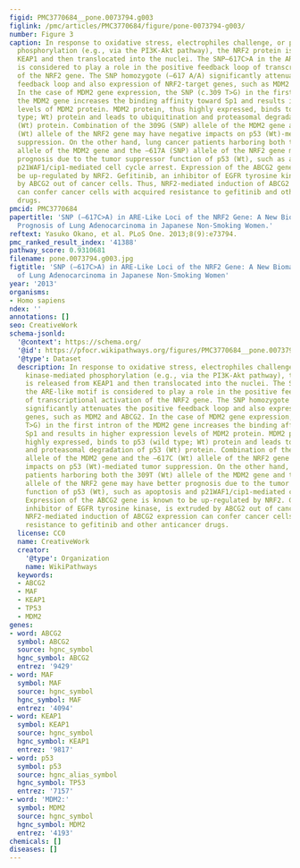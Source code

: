 ```yaml
---
figid: PMC3770684__pone.0073794.g003
figlink: /pmc/articles/PMC3770684/figure/pone-0073794-g003/
number: Figure 3
caption: In response to oxidative stress, electrophiles challenge, or protein kinase-mediated
  phosphorylation (e.g., via the PI3K-Akt pathway), the NRF2 protein is released from
  KEAP1 and then translocated into the nuclei. The SNP–617C>A in the ARE-like motif
  is considered to play a role in the positive feedback loop of transcriptional activation
  of the NRF2 gene. The SNP homozygote (–617 A/A) significantly attenuates the positive
  feedback loop and also expression of NRF2-target genes, such as MDM2 and ABCG2.
  In the case of MDM2 gene expression, the SNP (c.309 T>G) in the first intron of
  the MDM2 gene increases the binding affinity toward Sp1 and results in higher expression
  levels of MDM2 protein. MDM2 protein, thus highly expressed, binds to p53 (wild
  type; Wt) protein and leads to ubiquitination and proteasomal degradation of p53
  (Wt) protein. Combination of the 309G (SNP) allele of the MDM2 gene and the –617C
  (Wt) allele of the NRF2 gene may have negative impacts on p53 (Wt)-mediated tumor
  suppression. On the other hand, lung cancer patients harboring both the 309T (Wt)
  allele of the MDM2 gene and the –617A (SNP) allele of the NRF2 gene may have better
  prognosis due to the tumor suppressor function of p53 (Wt), such as apoptosis and
  p21WAF1/cip1-mediated cell cycle arrest. Expression of the ABCG2 gene is known to
  be up-regulated by NRF2. Gefitinib, an inhibitor of EGFR tyrosine kinase, is extruded
  by ABCG2 out of cancer cells. Thus, NRF2-mediated induction of ABCG2 expression
  can confer cancer cells with acquired resistance to gefitinib and other anticancer
  drugs.
pmcid: PMC3770684
papertitle: 'SNP (–617C>A) in ARE-Like Loci of the NRF2 Gene: A New Biomarker for
  Prognosis of Lung Adenocarcinoma in Japanese Non-Smoking Women.'
reftext: Yasuko Okano, et al. PLoS One. 2013;8(9):e73794.
pmc_ranked_result_index: '41388'
pathway_score: 0.9310681
filename: pone.0073794.g003.jpg
figtitle: 'SNP (–617C>A) in ARE-Like Loci of the NRF2 Gene: A New Biomarker for Prognosis
  of Lung Adenocarcinoma in Japanese Non-Smoking Women'
year: '2013'
organisms:
- Homo sapiens
ndex: ''
annotations: []
seo: CreativeWork
schema-jsonld:
  '@context': https://schema.org/
  '@id': https://pfocr.wikipathways.org/figures/PMC3770684__pone.0073794.g003.html
  '@type': Dataset
  description: In response to oxidative stress, electrophiles challenge, or protein
    kinase-mediated phosphorylation (e.g., via the PI3K-Akt pathway), the NRF2 protein
    is released from KEAP1 and then translocated into the nuclei. The SNP–617C>A in
    the ARE-like motif is considered to play a role in the positive feedback loop
    of transcriptional activation of the NRF2 gene. The SNP homozygote (–617 A/A)
    significantly attenuates the positive feedback loop and also expression of NRF2-target
    genes, such as MDM2 and ABCG2. In the case of MDM2 gene expression, the SNP (c.309
    T>G) in the first intron of the MDM2 gene increases the binding affinity toward
    Sp1 and results in higher expression levels of MDM2 protein. MDM2 protein, thus
    highly expressed, binds to p53 (wild type; Wt) protein and leads to ubiquitination
    and proteasomal degradation of p53 (Wt) protein. Combination of the 309G (SNP)
    allele of the MDM2 gene and the –617C (Wt) allele of the NRF2 gene may have negative
    impacts on p53 (Wt)-mediated tumor suppression. On the other hand, lung cancer
    patients harboring both the 309T (Wt) allele of the MDM2 gene and the –617A (SNP)
    allele of the NRF2 gene may have better prognosis due to the tumor suppressor
    function of p53 (Wt), such as apoptosis and p21WAF1/cip1-mediated cell cycle arrest.
    Expression of the ABCG2 gene is known to be up-regulated by NRF2. Gefitinib, an
    inhibitor of EGFR tyrosine kinase, is extruded by ABCG2 out of cancer cells. Thus,
    NRF2-mediated induction of ABCG2 expression can confer cancer cells with acquired
    resistance to gefitinib and other anticancer drugs.
  license: CC0
  name: CreativeWork
  creator:
    '@type': Organization
    name: WikiPathways
  keywords:
  - ABCG2
  - MAF
  - KEAP1
  - TP53
  - MDM2
genes:
- word: ABCG2
  symbol: ABCG2
  source: hgnc_symbol
  hgnc_symbol: ABCG2
  entrez: '9429'
- word: MAF
  symbol: MAF
  source: hgnc_symbol
  hgnc_symbol: MAF
  entrez: '4094'
- word: KEAP1
  symbol: KEAP1
  source: hgnc_symbol
  hgnc_symbol: KEAP1
  entrez: '9817'
- word: p53
  symbol: p53
  source: hgnc_alias_symbol
  hgnc_symbol: TP53
  entrez: '7157'
- word: 'MDM2:'
  symbol: MDM2
  source: hgnc_symbol
  hgnc_symbol: MDM2
  entrez: '4193'
chemicals: []
diseases: []
---
```

